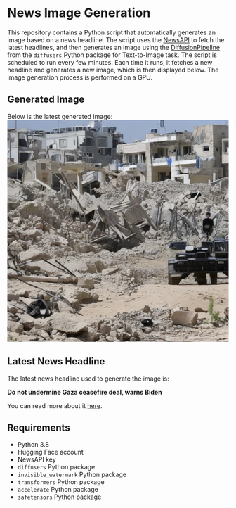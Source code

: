 # News Image Generation
This repository contains a Python script that automatically generates an image based on a news headline. The script uses the [NewsAPI](https://newsapi.org/) to fetch the latest headlines, and then generates an image using the [DiffusionPipeline](https://github.com/huggingface/diffusers) from the `diffusers` Python package for Text-to-Image task.
The script is scheduled to run every few minutes. Each time it runs, it fetches a new headline and generates a new image, which is then displayed below. The image generation process is performed on a GPU.

## Generated Image
Below is the latest generated image:
![Generated Image](image.png)

## Latest News Headline
The latest news headline used to generate the image is:

**Do not undermine Gaza ceasefire deal, warns Biden**

You can read more about it [here](https://news.google.com/rss/articles/CBMiWkFVX3lxTE9LZnYxZTBCS0t4S3M0dTJuamFQVkVqeGxwSTdnUHExcHFGZktZV0lsZUpGLVNPSmpxMm1jbXZfM1d6NGZ2ak43MHpkUWVsQzhfNW9CSm5ka1hyd9IBX0FVX3lxTE5BdkoySW5uZWdiQkJVSE91b2dwNXZwOXRvNlM0REZob1g2aUhwcXpsMnRRYURvV1I2VmhtT3hvWGxSVkxmNHBNbkZRQXgzNFlzUXhucGFWZ1ZVbEdFNVEw?oc=5).

## Requirements
- Python 3.8
- Hugging Face account
- NewsAPI key
- `diffusers` Python package
- `invisible_watermark` Python package
- `transformers` Python package
- `accelerate` Python package
- `safetensors` Python package
